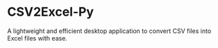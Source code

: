 # CSV2Excel-Py
 A lightweight and efficient desktop application to convert CSV files into Excel files with ease.
